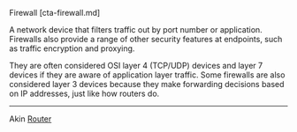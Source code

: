 Firewall [cta-firewall.md]

A network device that filters traffic out by port number or application.
Firewalls also provide a range of other security features at endpoints, such as
traffic encryption and proxying.

They are often considered OSI layer 4 (TCP/UDP) devices and layer 7 devices if
they are aware of application layer traffic. Some firewalls are also considered
layer 3 devices because they make forwarding decisions based on IP addresses,
just like how routers do.

---

Akin
[Router](cta-router.md)
